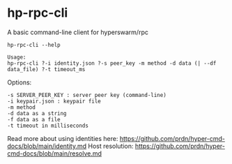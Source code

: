 # hp-rpc-cli

A basic command-line client for hyperswarm/rpc

```
hp-rpc-cli --help

Usage:
hp-rpc-cli ?-i identity.json ?-s peer_key -m method -d data (| --df data_file) ?-t timeout_ms
```

Options:
```
-s SERVER_PEER_KEY : server peer key (command-line)
-i keypair.json : keypair file
-m method
-d data as a string
-f data as a file
-t timeout in milliseconds
```

Read more about using identities here: https://github.com/prdn/hyper-cmd-docs/blob/main/identity.md
Host resolution: https://github.com/prdn/hyper-cmd-docs/blob/main/resolve.md
